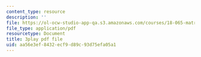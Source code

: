 ```yaml
---
content_type: resource
description: ''
file: https://ol-ocw-studio-app-qa.s3.amazonaws.com/courses/18-065-matrix-methods-in-data-analysis-signal-processing-and-machine-learning-spring-2018/aa56e3ef8432ecf9d89c93d75efa05a1_z3SmljnD_nQ.pdf
file_type: application/pdf
resourcetype: Document
title: 3play pdf file
uid: aa56e3ef-8432-ecf9-d89c-93d75efa05a1
---
```

